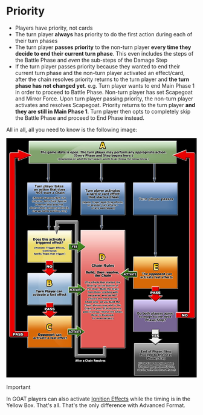 # Priority

* Players have priority, not cards
* The turn player **always** has priority to do the first action during each of their turn phases
* The turn player **passes priority** to the non-turn player **every time they decide to end their current turn phase**. This even includes the steps of the Battle Phase and _even_ the sub-steps of the Damage Step
* If the turn player passes priority because they wanted to end their current turn phase and the non-turn player activated an effect/card, after the chain resolves priority returns to the turn player and **the turn phase has not changed yet**. e.g. Turn player wants to end Main Phase 1 in order to proceed to Battle Phase. Non-turn player has set Scapegoat and Mirror Force. Upon turn player passing priority, the non-turn player activates and resolves Scapegoat. Priority returns to the turn player **and they are still in Main Phase 1**. Turn player then opts to completely skip the Battle Phase and proceed to End Phase instead.

All in all, all you need to know is the following image:

![](./images/turn_flowchart.png)

>[!IMPORTANT]
> In GOAT players can also activate [Ignition Effects](./Spell%20Speeds%20and%20Effect%20Types.md) while 
> the timing is in the Yellow Box. That's all. That's the only difference with Advanced Format.